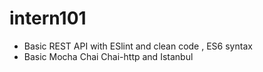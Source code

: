 # intern101

- Basic REST API with ESlint and clean code , ES6 syntax
- Basic Mocha Chai Chai-http and Istanbul 
